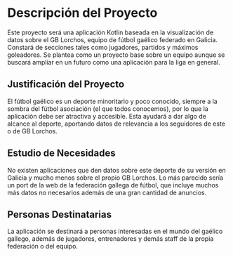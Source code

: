 # Descripción del Proyecto

Este proyecto será una aplicación Kotlin baseada en la visualización de datos sobre el GB Lorchos, equipo de fútbol gaélico federado en Galicia. Constará de secciones tales como jugadores, partidos y máximos goleadores. Se plantea como un proyecto base sobre un equipo aunque se buscará ampliar en un futuro como una aplicación para la liga en general.

## Justificación del Proyecto

El fútbol gaélico es un deporte minoritario y poco conocido, siempre a la sombra del fútbol asociación (el que todos conocemos), por lo que la aplicación debe ser atractiva y accesible. Esta ayudará a dar algo de alcance al deporte, aportando datos de relevancia a los seguidores de este o de GB Lorchos.

## Estudio de Necesidades

No existen aplicaciones que den datos sobre este deporte de su versión en Galicia y mucho menos sobre el propio GB Lorchos. Lo más parecido sería un port de la web de la federación gallega de fútbol, que incluye muchos más datos no necesarios además de una gran cantidad de anuncios.

## Personas Destinatarias

La aplicación se destinará a personas interesadas en el mundo del gaélico gallego, además de jugadores, entrenadores y demás staff de la propia federación o del equipo.
